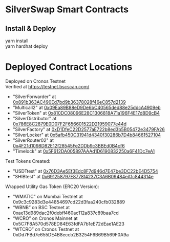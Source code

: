 # SilverSwap Smart Contracts

## Install & Deploy
yarn install  
yarn hardhat deploy

# Deployed Contract Locations
Deployed on Cronos Testnet  
Verified at https://testnet.bscscan.com/
* "SilverForwarder" at [0x891b363AC490Ed7bd9b36378028f46eC857d2139](https://testnet.bscscan.com/address/0x891b363AC490Ed7bd9b36378028f46eC857d2139#code)
* "Multicall2" at [0x09Ea89B88eD9De6bC40565ded88e25ddcA4909eb](https://testnet.bscscan.com/address/0x09Ea89B88eD9De6bC40565ded88e25ddcA4909eb#code)
* "SilverToken" at [0x810DC08096E28C1306818A71a196F4E17d8D9cB4](https://testnet.bscscan.com/address/0x810DC08096E28C1306818A71a196F4E17d8D9cB4#code)
* "SilverDistributor" at [0x786E8C2879E0D07F2F656601522D21959077e44d](https://testnet.bscscan.com/address/0x786E8C2879E0D07F2F656601522D21959077e44d#code)
* "SilverFactory" at [0xD1DfeC22D2577aE722b8ed3b5B05472e3479FA26](https://testnet.bscscan.com/address/0xD1DfeC22D2577aE722b8ed3b5B05472e3479FA26#code)
* "SilverLocker" at [0x5afb450C31941d4340f30286b7D4b84661527104](https://testnet.bscscan.com/address/0x5afb450C31941d4340f30286b7D4b84661527104#code)
* "SilverRouter02" at [0x4F21d1098D82E12f28545Fe2DDb9c3BBEd0B4cf6](https://testnet.bscscan.com/address/0x4F21d1098D82E12f28545Fe2DDb9c3BBEd0B4cf6#code)
* "Timelock" at [0x5F612DA005897AAAd1D6190832250a6F41Dc7eA1](https://testnet.bscscan.com/address/0x5F612DA005897AAAd1D6190832250a6F41Dc7eA1#code)


Test Tokens Created:
* "USDTtest" at [0x76D3Ae5Ef3Edc8F7d946d7E47be3DC22bE4D5754](https://testnet.bscscan.com/address/0x76D3Ae5Ef3Edc8F7d946d7E47be3DC22bE4D5754#code)
* "SHIBtest" at [0x691258797E8778f4237C3A6B09484eA1c844314e](https://testnet.bscscan.com/address/0x691258797E8778f4237C3A6B09484eA1c844314e#code)

Wrapped Utility Gas Token (ERC20 Version):
* "WMATIC" on Mumbai Testnet at 0x9c3c9283d3e44854697cd22d3faa240cfb032889
* “WBNB” on BSC Testnet at 0xae13d989dac2f0debff460ac112a837c89baa7cd
* “WCRO” on Cronos Mainnet at 0x5C7F8A570d578ED84E63fdFA7b1eE72dEae1AE23
* “WTCRO” on Cronos Testnet at 0xDd7FBd7e655DE4B8eccb2B3254F6B69B569F0A9a
